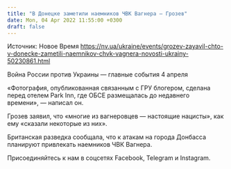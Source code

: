 ```yaml
---
title: "В Донецке заметили наемников ЧВК Вагнера — Грозев"
date: Mon, 04 Apr 2022 11:55:00 +0300
draft: false
---
```

Источник: Новое Время https://nv.ua/ukraine/events/grozev-zayavil-chto-v-donecke-zametili-naemnikov-chvk-vagnera-novosti-ukrainy-50230861.html


Война России против Украины — главные события 4 апреля

«Фотография, опубликованная связанным с ГРУ блогером, сделана перед отелем Park Inn, где ОБСЕ размещалась до недавнего времени», — написал он.

Грозев заявил, что «многие из вагнеровцев — настоящие нацисты», как ему «сказали некоторые из них».

Британская разведка сообщала, что к атакам на города Донбасса планируют привлекать наемников ЧВК Вагнера.

Присоединяйтесь к нам в соцсетях Facebook, Telegram и Instagram.

